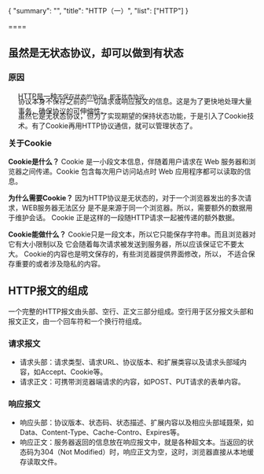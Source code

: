 
{
    "summary": "",
    "title": "HTTP（一）",
    "list": ["HTTP"]
}

====

## 虽然是无状态协议，却可以做到有状态

### 原因

  <div style="margin-left:20px;margin-bottom:-10px">HTTP是一种<code>不保存状态的协议，即无状态协议</code></div>
  <div style="margin-left:20px;margin-bottom:-10px">协议本身不保存之前的一切请求或响应报文的信息。这是为了更快地处理大量事务，确保协议的可伸缩性。</div>
  <div style="margin-left:20px;margin-bottom:-10px">虽然它是无状态协议，但为了实现期望的保持状态功能，于是引入了Cookie技术。有了Cookie再用HTTP协议通信，就可以管理状态了。</div>
  
### 关于Cookie
**Cookie是什么？** Cookie 是一小段文本信息，伴随着用户请求在 Web 服务器和浏览器之间传递。Cookie 包含每次用户访问站点时 Web 应用程序都可以读取的信息。

**为什么需要Cookie？** 因为HTTP协议是无状态的，对于一个浏览器发出的多次请求，WEB服务器无法区分 是不是来源于同一个浏览器。所以，需要额外的数据用于维护会话。 Cookie 正是这样的一段随HTTP请求一起被传递的额外数据。

**Cookie能做什么？** Cookie只是一段文本，所以它只能保存字符串。而且浏览器对它有大小限制以及 它会随着每次请求被发送到服务器，所以应该保证它不要太大。 Cookie的内容也是明文保存的，有些浏览器提供界面修改，所以， 不适合保存重要的或者涉及隐私的内容。
 
 
## HTTP报文的组成
一个完整的HTTP报文由头部、空行、正文三部分组成。空行用于区分报文头部和报文正文，由一个回车符和一个换行符组成。

### 请求报文
- 请求头部：请求类型、请求URL、协议版本、和扩展类容以及请求头部域内容，如Accept、Cookie等。
- 请求正文：可携带浏览器端请求的内容，如POST、PUT请求的表单内容。

### 响应报文
- 响应头部：协议版本、状态码、状态描述、扩展内容以及相应头部域聂荣，如Data、Content-Type、Cache-Contro、Expires等。
- 响应正文：服务器返回的信息放在响应报文中，就是各种超文本。当返回的状态码为304（Not Modified）时，响应正文为空，这时，浏览器直接从本地缓存读取文件。
 
 
  